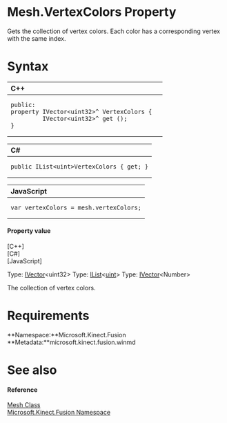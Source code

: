Mesh.VertexColors Property  
==========================  

Gets the collection of vertex colors. Each color has a corresponding vertex with the same index. <span id="syntaxSection"></span>

Syntax  
======  

<table>
<colgroup>
<col width="100%" />
</colgroup>
<thead>
<tr class="header">
<th align="left">C++</th>
</tr>
</thead>
<tbody>
<tr class="odd">
<td align="left"><pre><code>public:  
property IVector&lt;uint32&gt;^ VertexColors {  
         IVector&lt;uint32&gt;^ get ();  
}</code></pre></td>
</tr>
</tbody>
</table>

<table>
<colgroup>
<col width="100%" />
</colgroup>
<thead>
<tr class="header">
<th align="left">C#</th>
</tr>
</thead>
<tbody>
<tr class="odd">
<td align="left"><pre><code>public IList&lt;uint&gt;VertexColors { get; }</code></pre></td>
</tr>
</tbody>
</table>

<table>
<colgroup>
<col width="100%" />
</colgroup>
<thead>
<tr class="header">
<th align="left">JavaScript</th>
</tr>
</thead>
<tbody>
<tr class="odd">
<td align="left"><pre><code>var vertexColors = mesh.vertexColors;</code></pre></td>
</tr>
</tbody>
</table>

<span id="ID4ER"></span>
#### Property value  

[C++]   
 [C\#]   
 [JavaScript]   

Type: [IVector](http://msdn.microsoft.com/en-us/library/br206631.aspx)\<uint32\>
Type: [IList](http://msdn.microsoft.com/en-us/library/5y536ey6.aspx)\<[uint](http://msdn.microsoft.com/en-us/library/system.uint32.aspx)\>
Type: [IVector](http://msdn.microsoft.com/en-us/library/br206631.aspx)\<Number\>

The collection of vertex colors.  

<span id="requirements"></span>

Requirements  
============  

**Namespace:**Microsoft.Kinect.Fusion  
**Metadata:**microsoft.kinect.fusion.winmd  

<span id="ID4EAB"></span>

See also  
========  

<span id="ID4ECB"></span>
#### Reference  

[Mesh Class](../../Mesh_Class.md)  
 [Microsoft.Kinect.Fusion Namespace](../../../Kinect.Fusion.md)  



<!--Please do not edit the data in the comment block below.-->
<!--
TOCTitle : VertexColors Property
RLTitle : Mesh.VertexColors Property
KeywordK : VertexColors property
KeywordK : Mesh.VertexColors property
KeywordF : Microsoft.Kinect.Fusion.Mesh.VertexColors
KeywordF : Mesh.VertexColors
KeywordF : VertexColors
KeywordF : Microsoft.Kinect.Fusion.Mesh.VertexColors
KeywordA : P:Microsoft.Kinect.Fusion.Mesh.VertexColors
AssetID : P:Microsoft.Kinect.Fusion.Mesh.VertexColors
Locale : en-us
CommunityContent : 1
APIType : Managed
APILocation : microsoft.kinect.fusion.winmd
APIName : Microsoft.Kinect.Fusion.Mesh.VertexColors
TargetOS : Windows
TopicType : kbSyntax
DevLang : VB
DevLang : CSharp
DevLang : JavaScript
DevLang : C++
DocSet : K4Wv2
ProjType : K4Wv2Proj
Technology : Kinect for Windows
Product : Kinect for Windows SDK v2
productversion : 20
-->
